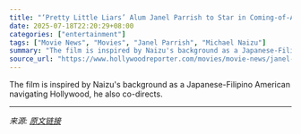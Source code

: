 ```yaml
---
title: "‘Pretty Little Liars’ Alum Janel Parrish to Star in Coming-of-Age Drama ‘Bound For Glory’ From Michael Naizu (Exclusive)"
date: 2025-07-18T22:20:29+08:00
categories: ["entertainment"]
tags: ["Movie News", "Movies", "Janel Parrish", "Michael Naizu"]
summary: "The film is inspired by Naizu's background as a Japanese-Filipino American navigating Hollywood, he also co-directs."
source_url: "https://www.hollywoodreporter.com/movies/movie-news/janel-parrish-bound-for-glory-michael-naizu-1236319852/"
---
```


The film is inspired by Naizu's background as a Japanese-Filipino American navigating Hollywood, he also co-directs.

---

*来源: [原文链接](https://www.hollywoodreporter.com/movies/movie-news/janel-parrish-bound-for-glory-michael-naizu-1236319852/)*
